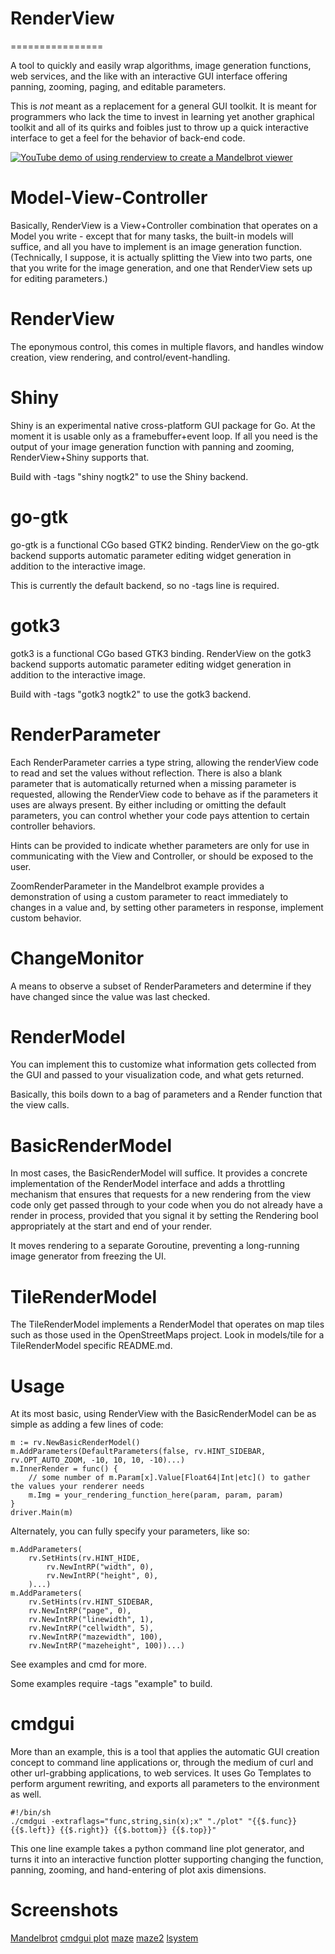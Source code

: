 #  RenderView  #
================

A tool to quickly and easily wrap algorithms, image generation functions, web services, and the like with an interactive GUI interface offering panning, zooming, paging, and editable parameters.

This is *not* meant as a replacement for a general GUI toolkit. It is meant for programmers who lack the time to invest in learning yet another graphical toolkit and all of its quirks and foibles just to throw up a quick interactive interface to get a feel for the behavior of back-end code.

[![YouTube demo of using renderview to create a Mandelbrot viewer](http://img.youtube.com/vi/vG05T5LE9ZY/0.jpg)](http://www.youtube.com/watch?v=vG05T5LE9ZY "RenderView for Go Mandelbrot demo")

# Model-View-Controller #

Basically, RenderView is a View+Controller combination that operates on a Model you write - except that for many tasks, the built-in models will suffice, and all you have to implement is an image generation function. (Technically, I suppose, it is actually splitting the View into two parts, one that you write for the image generation, and one that RenderView sets up for editing parameters.)

# RenderView #

The eponymous control, this comes in multiple flavors, and handles window creation, view rendering, and control/event-handling.

# Shiny #

Shiny is an experimental native cross-platform GUI package for Go. At the moment it is usable only as a framebuffer+event loop. If all you need is the output of your image generation function with panning and zooming, RenderView+Shiny supports that.

Build with -tags "shiny nogtk2" to use the Shiny backend.

# go-gtk #

go-gtk is a functional CGo based GTK2 binding. RenderView on the go-gtk backend supports automatic parameter editing widget generation in addition to the interactive image.

This is currently the default backend, so no -tags line is required.

# gotk3 #

gotk3 is a functional CGo based GTK3 binding. RenderView on the gotk3 backend supports automatic parameter editing widget generation in addition to the interactive image.

Build with -tags "gotk3 nogtk2" to use the gotk3 backend.

# RenderParameter #

Each RenderParameter carries a type string, allowing the renderView code to read and set the values without reflection. There is also a blank parameter that is automatically returned when a missing parameter is requested, allowing the RenderView code to behave as if the parameters it uses are always present. By either including or omitting the default parameters, you can control whether your code pays attention to certain controller behaviors.

Hints can be provided to indicate whether parameters are only for use in communicating with the View and Controller, or should be exposed to the user.

ZoomRenderParameter in the Mandelbrot example provides a demonstration of using a custom parameter to react immediately to changes in a value and, by setting other parameters in response, implement custom behavior.

# ChangeMonitor #

A means to observe a subset of RenderParameters and determine if they have changed since the value was last checked.

# RenderModel #

You can implement this to customize what information gets collected from the GUI and passed to your visualization code, and what gets returned.

Basically, this boils down to a bag of parameters and a Render function that the view calls.

# BasicRenderModel #

In most cases, the BasicRenderModel will suffice. It provides a concrete implementation of the RenderModel interface and adds a throttling mechanism that ensures that requests for a new rendering from the view code only get passed through to your code when you do not already have a render in process, provided that you signal it by setting the Rendering bool appropriately at the start and end of your render.

It moves rendering to a separate Goroutine, preventing a long-running image generator from freezing the UI.

# TileRenderModel #

The TileRenderModel implements a RenderModel that operates on map tiles such as those used in the OpenStreetMaps project. Look in models/tile for a TileRenderModel specific README.md.

# Usage #

At its most basic, using RenderView with the BasicRenderModel can be as simple as adding a few lines of code:

    m := rv.NewBasicRenderModel()
    m.AddParameters(DefaultParameters(false, rv.HINT_SIDEBAR, rv.OPT_AUTO_ZOOM, -10, 10, 10, -10)...)
    m.InnerRender = func() {
    	// some number of m.Param[x].Value[Float64|Int|etc]() to gather the values your renderer needs
    	m.Img = your_rendering_function_here(param, param, param)
    }
    driver.Main(m)

Alternately, you can fully specify your parameters, like so:

  	m.AddParameters(
  		rv.SetHints(rv.HINT_HIDE,
  			rv.NewIntRP("width", 0),
  			rv.NewIntRP("height", 0),
  		)...)
  	m.AddParameters(
  		rv.SetHints(rv.HINT_SIDEBAR,
  		rv.NewIntRP("page", 0),
  		rv.NewIntRP("linewidth", 1),
  		rv.NewIntRP("cellwidth", 5),
  		rv.NewIntRP("mazewidth", 100),
  		rv.NewIntRP("mazeheight", 100))...)

See examples and cmd for more.

Some examples require -tags "example" to build.

# cmdgui #

More than an example, this is a tool that applies the automatic GUI creation concept to command line applications or, through the medium of curl and other url-grabbing applications, to web services. It uses Go Templates to perform argument rewriting, and exports all parameters to the environment as well.

    #!/bin/sh
    ./cmdgui -extraflags="func,string,sin(x);x" "./plot" "{{$.func}} {{$.left}} {{$.right}} {{$.bottom}} {{$.top}}"

This one line example takes a python command line plot generator, and turns it into an interactive function plotter supporting changing the function, panning, zooming, and hand-entering of plot axis dimensions.

# Screenshots #

[Mandelbrot](http://i.imgur.com/11H40dZ.png)
[cmdgui plot](http://i.imgur.com/VQSrwRv.png)
[maze](http://i.imgur.com/XG75kpZ.png)
[maze2](http://i.imgur.com/qCrmmUe.png)
[lsystem](http://i.imgur.com/kOvCrCR.png)

